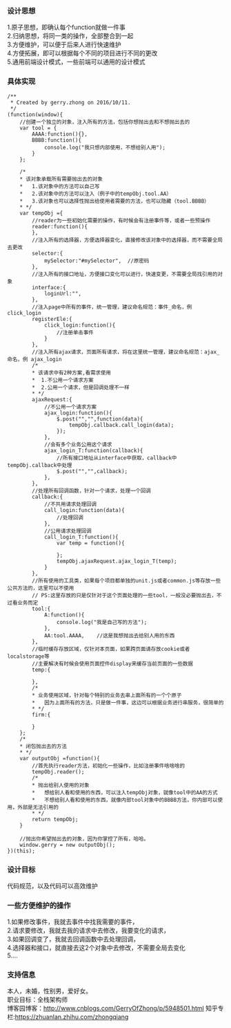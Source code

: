 ### 设计思想
 1.原子思想，即确认每个function就做一件事   
 2.归纳思想，将同一类的操作，全部整合到一起   
 3.方便维护，可以便于后来人进行快速维护   
 4.方便拓展，即可以根据每个不同的项目进行不同的更改   
 5.通用前端设计模式，一些前端可以通用的设计模式   

### 具体实现
    /**
     * Created by gerry.zhong on 2016/10/11.
     */
    (function(window){
        //创建一个独立的对象，注入所有的方法，包括你想抛出去和不想抛出去的
        var tool = {
            AAAA:function(){},
            BBBB:function(){
                console.log("我只想内部使用，不想给别人用");
            }
        };
     
        /*
        * 该对象承载所有需要抛出去的对象
        *   1.该对象中的方法可以自己写
        *   2.该对象中的方法可以注入（例子中的tempObj.tool.AA）
        *   3.该对象也可以选择性抛出给使用者需要的方法，也可以隐藏（tool.BBBB）
        * */
        var tempObj ={
            //reader为一些初始化需要的操作，有时候会有注册事件等，或者一些预操作
            reader:function(){
            },
            //注入所有的选择器，方便选择器变化，直接修改该对象中的选择器，而不需要全局去更改
            selector:{
                mySelector:"#mySelector",  //原密码
            },
            //注入所有的接口地址，方便接口变化可以进行，快速变更，不需要全局找引用的对象
            interface:{
                loginUrl:"",
            },
            //注入page中所有的事件，统一管理，建议命名规范：事件_命名，例 click_login
            registerEle:{
                click_login:function(){
                    //注册单击事件
                }
            },
            //注入所有ajax请求，页面所有请求，将在这里统一管理，建议命名规范：ajax_命名，例 ajax_login
            /*
            * 该请求中有2种方案,看需求使用
            *  1.不公用一个请求方案
            *  2.公用一个请求，但是回调处理不一样
            * */
            ajaxRequest:{
                //不公用一个请求方案
                ajax_login:function(){
                    $.post("","",function(data){
                        tempObj.callback.call_login(data);
                    });
                },
                //会有多个业务公用这个请求
                ajax_login_T:function(callback){
                    //所有接口地址从interface中获取，callback中tempObj.callback中处理
                    $.post("","",callback);
                },
            },
            //处理所有回调函数，针对一个请求，处理一个回调
            callback:{
                //不共用请求处理回调
                call_login:function(data){
                    //处理回调
                },
                //公用请求处理回调
                call_login_T:function(){
                    var temp = function(){
     
                    };
                    tempObj.ajaxRequest.ajax_login_T(temp);
                }
            },
            //所有使用的工具类，如果每个项目都单独的unit.js或者common.js等存放一些公共方法的，这里可以不使用
            // PS:这里存放的只是仅针对于这个页面处理的一些tool，一般没必要抛出去，不过看业务而定
            tool:{
                A:function(){
                    console.log("我是自己写的方法");
                },
                AA:tool.AAAA,    //这是我想抛出去给别人用的东西
            },
            //临时缓存存放区域，仅针对本页面，如果跨页面请存放cookie或者localstorage等
            //主要解决有时候会使用页面控件display来缓存当前页面的一些数据
            temp:{
     
            },
            /*
            * 业务使用区域，针对每个特别的业务去串上面所有的一个个原子
            *   因为上面所有的方法，只是做一件事，这边可以根据业务进行串服务，很简单的
            * */
            firm:{
     
            }
        };
        /*
        * 闭包抛出去的方法
        * */
        var outputObj =function(){
            //首先执行reader方法，初始化一些操作，比如注册事件啥啥啥的
            tempObj.reader();
            /*
            * 抛出给别人使用的对象
            *   想给别人看和使用的东西，可以注入tempObj对象，就像tool中的AA的方式
            *   不想给别人看和使用的东西，就像内部tool对象中的BBBB方法，你内部可以使用，外部是无法引用的
            * */
            return tempObj;
        }
 
        //抛出你希望抛出去的对象，因为你掌控了所有，哈哈。
        window.gerry = new outputObj();
    })(this);

### 设计目标
代码规范，以及代码可以高效维护

### 一些方便维护的操作
  1.如果修改事件，我就去事件中找我需要的事件，  
  2.请求要修改，我就去我的请求中去修改，我要变化的请求，   
  3.如果回调变了，我就去回调函数中去处理回调，   
  4.选择器和接口，就直接去这2个对象中去修改，不需要全局去变化   
  5....
  
### 支持信息
本人，未婚，性别男，爱好女。   
职业目标：全栈架构师   
博客园博客：http://www.cnblogs.com/GerryOfZhong/p/5948501.html
知乎专栏:https://zhuanlan.zhihu.com/zhongqiang
